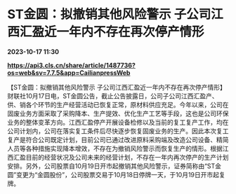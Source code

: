 # ST金圆：拟撤销其他风险警示 子公司江西汇盈近一年内不存在再次停产情形

**2023-10-17 11:30**

**https://api3.cls.cn/share/article/1487736?os=web&sv=7.7.5&app=CailianpressWeb**

【ST金圆：拟撤销其他风险警示 子公司江西汇盈近一年内不存在再次停产情形】财联社10月17日电，ST金圆公告，截止公告披露日，公司子公司江西汇盈产、供、销各个环节的生产经营活动已恢复正常，原材料供应充足。今年以来，公司在固废业务方面采取了采购降本、生产提效、优化生产工艺等手段，这也是公司环保业务的整体变革方向。江西汇盈停产开展设备检修以及当前的复工复产工作，均在公司计划内，公司在落实复工条件后尽快逐步恢复固废业务的生产。因此本次复工复产是符合公司既定计划，目前公司已通过改进原料采购端及改造公司设备、精简人员等各种措施实现降本增效，不存在为撤销风险警示而恢复生产的情形。根据江西汇盈目前的经营状况及公司未来的经营计划，不存在一年内再次停产的生产计划安排。另外，公司股票自10月19日开市起撤销其他风险警示，证券简称由“ST金圆”变更为“金圆股份”，公司股票交易于10月18日停牌一天，于10月19日开市起复牌。
